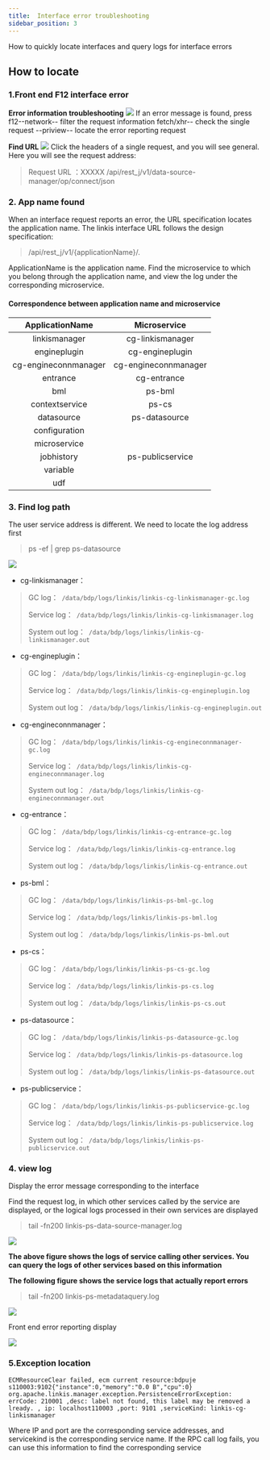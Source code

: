 ```yaml
---
title:  Interface error troubleshooting
sidebar_position: 3
---
```


How to quickly locate interfaces and query logs for interface errors

##  How to locate

###  1.Front end F12 interface error
**Error information troubleshooting**
![](/Images/tuning-and-troubleshooting/error-guide/errorMsg.png)
If an error message is found, press f12--network-- filter the request information fetch/xhr-- check the single request --priview-- locate the error reporting request

**Find URL**
![](/Images/tuning-and-troubleshooting/error-guide/findUrl.png)
Click the headers of a single request, and you will see general. Here you will see the request address:
>Request URL ：XXXXX /api/rest_j/v1/data-source-manager/op/connect/json

###  2. App name found
When an interface request reports an error, the URL specification locates the application name.
The linkis interface URL follows the design specification:
>/api/rest_j/v1/{applicationName}/.

ApplicationName is the application name. Find the microservice to which you belong through the application name, and view the log under the corresponding microservice.

####  Correspondence between application name and microservice

|ApplicationName|Microservice|
|:----:|:----:|
|linkismanager|cg-linkismanager|
|engineplugin|cg-engineplugin|
|cg-engineconnmanager|cg-engineconnmanager|
|entrance|cg-entrance|
|bml|ps-bml|
|contextservice|ps-cs|
|datasource|ps-datasource|
|configuration||
|microservice||
|jobhistory|ps-publicservice|
|variable||
|udf||


###  3. Find log path
The user service address is different. We need to locate the log address first
> ps -ef | grep  ps-datasource

![](/Images/tuning-and-troubleshooting/error-guide/logs.png)

- cg-linkismanager：
>GC log：` /data/bdp/logs/linkis/linkis-cg-linkismanager-gc.log`
>
>Service log：` /data/bdp/logs/linkis/linkis-cg-linkismanager.log`
>
>System out log：` /data/bdp/logs/linkis/linkis-cg-linkismanager.out`

- cg-engineplugin：
>GC log：` /data/bdp/logs/linkis/linkis-cg-engineplugin-gc.log`
>
>Service log：` /data/bdp/logs/linkis/linkis-cg-engineplugin.log`
>
>System out log：` /data/bdp/logs/linkis/linkis-cg-engineplugin.out`

- cg-engineconnmanager：
>GC log：` /data/bdp/logs/linkis/linkis-cg-engineconnmanager-gc.log`
>
>Service log：` /data/bdp/logs/linkis/linkis-cg-engineconnmanager.log`
>
>System out log：` /data/bdp/logs/linkis/linkis-cg-engineconnmanager.out`

- cg-entrance：
>GC log：` /data/bdp/logs/linkis/linkis-cg-entrance-gc.log`
>
>Service log：` /data/bdp/logs/linkis/linkis-cg-entrance.log`
>
>System out log：` /data/bdp/logs/linkis/linkis-cg-entrance.out`

- ps-bml：
>GC log：` /data/bdp/logs/linkis/linkis-ps-bml-gc.log`
>
>Service log：` /data/bdp/logs/linkis/linkis-ps-bml.log`
>
>System out log：` /data/bdp/logs/linkis/linkis-ps-bml.out`

- ps-cs：
>GC log：` /data/bdp/logs/linkis/linkis-ps-cs-gc.log`
>
>Service log：` /data/bdp/logs/linkis/linkis-ps-cs.log`
>
>System out log：` /data/bdp/logs/linkis/linkis-ps-cs.out`

- ps-datasource：
>GC log：` /data/bdp/logs/linkis/linkis-ps-datasource-gc.log`
>
>Service log：` /data/bdp/logs/linkis/linkis-ps-datasource.log`
>
>System out log：` /data/bdp/logs/linkis/linkis-ps-datasource.out`

- ps-publicservice：
>GC log：` /data/bdp/logs/linkis/linkis-ps-publicservice-gc.log`
>
>Service log：` /data/bdp/logs/linkis/linkis-ps-publicservice.log`
>
>System out log：` /data/bdp/logs/linkis/linkis-ps-publicservice.out`

###  4. view log
Display the error message corresponding to the interface

Find the request log, in which other services called by the service are displayed, or the logical logs processed in their own services are displayed
>tail -fn200 linkis-ps-data-source-manager.log

![](/Images/tuning-and-troubleshooting/error-guide/datasourcemanager.png)

**The above figure shows the logs of service calling other services. You can query the logs of other services based on this information**

**The following figure shows the service logs that actually report errors**

>tail -fn200 linkis-ps-metadataquery.log

![](/Images/tuning-and-troubleshooting/error-guide/errorMsgFromMeta.png)

Front end error reporting display

![](/Images/tuning-and-troubleshooting/error-guide/errorMsg.png)


### 5.Exception location
`ECMResourceClear failed, ecm current resource:bdpuje
s110003:9102{"instance":0,"memory":"0.0 B","cpu":0} org.apache.linkis.manager.exception.PersistenceErrorException: errCode: 210001 ,desc: label not found, this label may be removed a
lready. , ip: localhost110003 ,port: 9101 ,serviceKind: linkis-cg-linkismanager`

Where IP and port are the corresponding service addresses, and servicekind is the corresponding service name. If the RPC call log fails, you can use this information to find the corresponding service